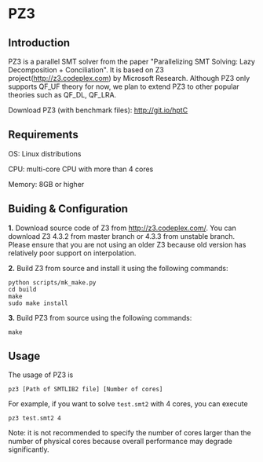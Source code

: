 PZ3
=======

Introduction
-------------
PZ3 is a parallel SMT solver from the paper "Parallelizing SMT Solving: Lazy Decomposition + Conciliation". It is based on Z3 project(http://z3.codeplex.com) by Microsoft Research. Although PZ3 only supports QF_UF theory for now, we plan to extend PZ3 to other popular theories such as QF_DL, QF_LRA.

Download PZ3 (with benchmark files): http://git.io/hptC

Requirements
-------------
OS: Linux distributions

CPU: multi-core CPU with more than 4 cores

Memory: 8GB or higher


Buiding & Configuration
---------------------------
**1.** Download source code of Z3 from http://z3.codeplex.com/. You can download Z3 4.3.2 from master branch or 4.3.3 from unstable branch. Please ensure that you are not using an older Z3 because old version has relatively poor support on interpolation.

**2.** Build Z3 from source and install it using the following commands:

    python scripts/mk_make.py
    cd build
    make
    sudo make install

**3.** Build PZ3 from source using the following commands:

    make


Usage
------
The usage of PZ3 is

    pz3 [Path of SMTLIB2 file] [Number of cores]

For example, if you want to solve `test.smt2` with 4 cores, you can execute

    pz3 test.smt2 4

Note: it is not recommended to specify the number of cores larger than the number of physical cores because overall performance may degrade significantly.
